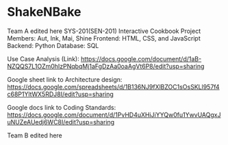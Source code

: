 # ShakeNBake
Team A edited here
SYS-201(SEN-201) Interactive Cookbook Project
Members: Aut, Ink, Mai, Shine
Frontend: HTML, CSS, and JavaScript
Backend: Python
Database: SQL

Use Case Analysis (Link): https://docs.google.com/document/d/1aB-NZQQS7L1OZm0hIzPNqbqMj1aFgDzAa0oaAgVt6P8/edit?usp=sharing

Google sheet link to Architecture design: https://docs.google.com/spreadsheets/d/1B136NJ9fXlBZOC1sOsSKLl957f4c68P1YltWX5RDJ8I/edit?usp=sharing


Google docs link to Coding Standards: https://docs.google.com/document/d/1PvHD4uXHiJiYYQw0fu1YwvUAQgxJuNUZeAUedj6WC8I/edit?usp=sharing

Team B edited here